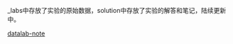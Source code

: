 _labs中存放了实验的原始数据，solution中存放了实验的解答和笔记，陆续更新中。
  
[datalab-note](https://github.com/jlu-xiurui/csapp-labs/blob/master/solution/lab1-data/datalab-note.md)
